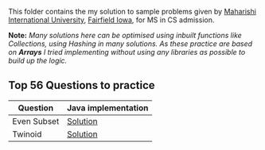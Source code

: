 This folder contains the my solution to sample problems given by [Maharishi International University](https://compro.miu.edu/), [Fairfield Iowa](https://en.wikipedia.org/wiki/Fairfield,_Iowa), 
for MS in CS admission.


**Note:** *Many solutions here can be optimised using inbuilt functions like Collections, using Hashing in many solutions. As these practice are based on **Arrays** I tried implementing without using any libraries as possible to build up the logic.*


<h2>Top 56 Questions to practice</h2>

| Question | Java implementation |
| --- | --- |
| Even Subset|[Solution]( https://github.com/NirmalSilwal/Data-Structure-and-Algorithm-Java-interview-kit/blob/master/Basic%20programs/MS_CS_MIU/practice_set/EvenSubsetIntPairs.java) |
| Twinoid | [Solution](https://github.com/NirmalSilwal/Data-Structure-and-Algorithm-Java-interview-kit/blob/master/Basic%20programs/MS_CS_MIU/Frequent_Questions/Twinoid.java) |
